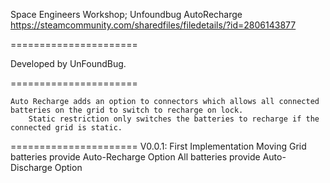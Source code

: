Space Engineers Workshop;
Unfoundbug AutoRecharge
https://steamcommunity.com/sharedfiles/filedetails/?id=2806143877

======================

Developed by UnFoundBug.

======================

	Auto Recharge adds an option to connectors which allows all connected batteries on the grid to switch to recharge on lock.
		Static restriction only switches the batteries to recharge if the connected grid is static.
		
======================
V0.0.1: First Implementation
	Moving Grid batteries provide Auto-Recharge Option
	All batteries provide Auto-Discharge Option
